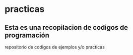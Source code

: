 # practicas
## Esta es una recopilacion de codigos de programación

repositorio de codigos de ejemplos y/o practicas

